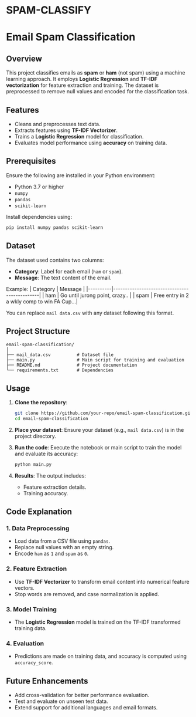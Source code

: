 # SPAM-CLASSIFY


# Email Spam Classification

## Overview

This project classifies emails as **spam** or **ham** (not spam) using a machine learning approach. It employs **Logistic Regression** and **TF-IDF vectorization** for feature extraction and training. The dataset is preprocessed to remove null values and encoded for the classification task.

## Features

- Cleans and preprocesses text data.
- Extracts features using **TF-IDF Vectorizer**.
- Trains a **Logistic Regression** model for classification.
- Evaluates model performance using **accuracy** on training data.

## Prerequisites

Ensure the following are installed in your Python environment:

- Python 3.7 or higher
- `numpy`
- `pandas`
- `scikit-learn`

Install dependencies using:
```bash
pip install numpy pandas scikit-learn
```

## Dataset

The dataset used contains two columns:
- **Category**: Label for each email (`ham` or `spam`).
- **Message**: The text content of the email.

Example:
| Category | Message                                      |
|----------|----------------------------------------------|
| ham      | Go until jurong point, crazy..              |
| spam     | Free entry in 2 a wkly comp to win FA Cup...|

You can replace `mail data.csv` with any dataset following this format.

## Project Structure

```
email-spam-classification/
│
├── mail_data.csv          # Dataset file
├── main.py                # Main script for training and evaluation
├── README.md              # Project documentation
└── requirements.txt       # Dependencies
```

## Usage

1. **Clone the repository**:
    ```bash
    git clone https://github.com/your-repo/email-spam-classification.git
    cd email-spam-classification
    ```

2. **Place your dataset**:
   Ensure your dataset (e.g., `mail data.csv`) is in the project directory.

3. **Run the code**:
   Execute the notebook or main script to train the model and evaluate its accuracy:
   ```bash
   python main.py
   ```

4. **Results**:
   The output includes:
   - Feature extraction details.
   - Training accuracy.

## Code Explanation

### 1. Data Preprocessing
- Load data from a CSV file using `pandas`.
- Replace null values with an empty string.
- Encode `ham` as `1` and `spam` as `0`.

### 2. Feature Extraction
- Use **TF-IDF Vectorizer** to transform email content into numerical feature vectors.
- Stop words are removed, and case normalization is applied.

### 3. Model Training
- The **Logistic Regression** model is trained on the TF-IDF transformed training data.

### 4. Evaluation
- Predictions are made on training data, and accuracy is computed using `accuracy_score`.





## Future Enhancements

- Add cross-validation for better performance evaluation.
- Test and evaluate on unseen test data.
- Extend support for additional languages and email formats.


